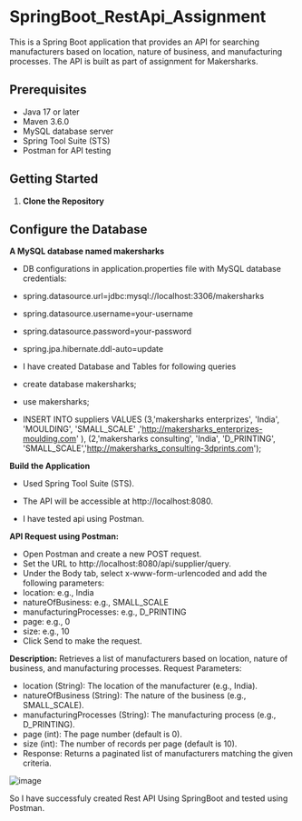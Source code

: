 # SpringBoot_RestApi_Assignment


This is a Spring Boot application that provides an API for searching manufacturers based on location, nature of business, and manufacturing processes. The API is built as part of assignment for Makersharks.


## Prerequisites
- Java 17 or later
- Maven 3.6.0
- MySQL database server
- Spring Tool Suite (STS) 
- Postman for API testing

## Getting Started

1. **Clone the Repository**

## Configure the Database

**A MySQL database named makersharks**


- DB configurations in application.properties file with MySQL database credentials:
- spring.datasource.url=jdbc:mysql://localhost:3306/makersharks
- spring.datasource.username=your-username
- spring.datasource.password=your-password
- spring.jpa.hibernate.ddl-auto=update

- I have created Database and Tables for following queries
- create database makersharks;
- use makersharks;
- INSERT INTO suppliers VALUES 
(3,'makersharks enterprizes', 'India', 'MOULDING',  'SMALL_SCALE' ,'http://makersharks_enterprizes-moulding.com' ),
(2,'makersharks consulting', 'India', 'D_PRINTING',  'SMALL_SCALE','http://makersharks_consulting-3dprints.com');


**Build the Application**
- Used Spring Tool Suite (STS).

- The API will be accessible at http://localhost:8080.
- I have tested api using Postman.

**API Request using Postman:**
- Open Postman and create a new POST request.
- Set the URL to http://localhost:8080/api/supplier/query.
- Under the Body tab, select x-www-form-urlencoded and add the following parameters:
- location: e.g., India
- natureOfBusiness: e.g., SMALL_SCALE
- manufacturingProcesses: e.g., D_PRINTING
- page: e.g., 0
- size: e.g., 10
- Click Send to make the request.


**Description:** Retrieves a list of manufacturers based on location, nature of business, and manufacturing processes.
  Request Parameters:
- location (String): The location of the manufacturer (e.g., India).
- natureOfBusiness (String): The nature of the business (e.g., SMALL_SCALE).
- manufacturingProcesses (String): The manufacturing process (e.g., D_PRINTING).
- page (int): The page number (default is 0).
- size (int): The number of records per page (default is 10).
- Response: Returns a paginated list of manufacturers matching the given criteria.


![image](https://github.com/user-attachments/assets/061d88ea-c65d-49f8-affc-0410c2b22133)



So I have successfuly created Rest API  Using SpringBoot and tested using Postman.
